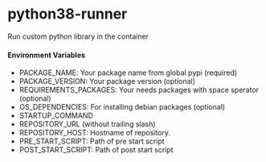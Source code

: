 # python38-runner

Run custom python library in the container

#### Environment Variables

- PACKAGE_NAME: Your package name from global pypi (required)
- PACKAGE_VERSION: Your package version (optional)
- REQUIREMENTS_PACKAGES: Your needs packages with space sperator (optional)
- OS_DEPENDENCIES: For installing debian packages (optional)
- STARTUP_COMMAND
- REPOSITORY_URL (without trailing slash)
- REPOSITORY_HOST: Hostname of repository.
- PRE_START_SCRIPT: Path of pre start script
- POST_START_SCRIPT: Path of post start script
